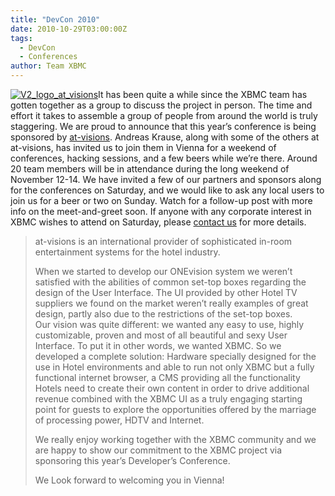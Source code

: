 ```yaml
---
title: "DevCon 2010"
date: 2010-10-29T03:00:00Z
tags:
  - DevCon
  - Conferences
author: Team XBMC
---
```


[![](/images/blog/V2_logo_at_visions-101x101.jpeg "V2_logo_at_visions")](https://www.at-visions.com/)It has been quite a while since the XBMC team has gotten together as a group to discuss the project in person. The time and effort it takes to assemble a group of people from around the world is truly staggering. We are proud to announce that this year’s conference is being sponsored by [at-visions](https://www.at-visions.com/). Andreas Krause, along with some of the others at at-visions, has invited us to join them in Vienna for a weekend of conferences, hacking sessions, and a few beers while we’re there. Around 20 team members will be in attendance during the long weekend of November 12-14. We have invited a few of our partners and sponsors along for the conferences on Saturday, and we would like to ask any local users to join us for a beer or two on Sunday. Watch for a follow-up post with more info on the meet-and-greet soon. If anyone with any corporate interest in XBMC wishes to attend on Saturday, please [contact us](/contact-kodi-team) for more details.

> at-visions is an international provider of sophisticated in-room entertainment systems for the hotel industry.
>
> When we started to develop our ONEvision system we weren’t satisfied with the abilities of common set-top boxes regarding the design of the User Interface. The UI provided by other Hotel TV suppliers we found on the market weren’t really examples of great design, partly also due to the restrictions of the set-top boxes.  
> Our vision was quite different: we wanted any easy to use, highly customizable, proven and most of all beautiful and sexy User Interface. To put it in other words, we wanted XBMC. So we developed a complete solution: Hardware specially designed for the use in Hotel environments and able to run not only XBMC but a fully functional internet browser, a CMS providing all the functionality Hotels need to create their own content in order to drive additional revenue combined with the XBMC UI as a truly engaging starting point for guests to explore the opportunities offered by the marriage of processing power, HDTV and Internet.
>
> We really enjoy working together with the XBMC community and we are happy to show our commitment to the XBMC project via sponsoring this year’s Developer’s Conference.
>
> We Look forward to welcoming you in Vienna!
